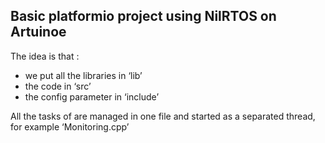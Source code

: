 ## Basic platformio project using NilRTOS on Artuinoe

The idea is that :
- we put all the libraries in ‘lib’
- the code in ‘src’
- the config parameter in ‘include’

All the tasks of are managed in one file and started as a separated thread, for example ‘Monitoring.cpp’

